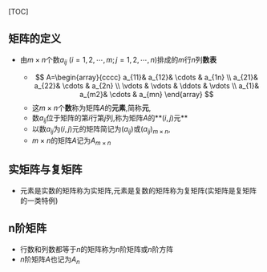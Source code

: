 [TOC]

## 矩阵的定义

- 由$m\times n$个数$a_{ij}\ (i=1,2,\cdots ,m;j=1,2,\cdots,n)$排成的$m$行$n$列**数表**

  - $$
    A=\begin{array}{cccc}  
    a_{11}& a_{12}& \cdots  & a_{1n} \\  
    a_{21}& a_{22}& \cdots  & a_{2n} \\  
    \vdots & \vdots & \ddots & \vdots \\  
    a_{1}& a_{m2}& \cdots  & a_{mn}  
    \end{array}
    $$
  - 这$m\times n$个**数**称为矩阵$A$的**元素**,简称**元**,
  - 数$a_{ij}$位于矩阵的第$i$行第$j$列,称为矩阵$A$的**$(i,j)$元**
  - 以数$a_{ij}$为$(i,j)$元的矩阵简记为$(a_{ij})$或$(a_{ij})_{m\times n}$,
  - $m\times n$的矩阵$A$记为$A_{m\times n}$

## 实矩阵与复矩阵

- 元素是实数的矩阵称为实矩阵,元素是复数的矩阵称为复矩阵(实矩阵是复矩阵的一类特例)

## n阶矩阵

- 行数和列数都等于$n$的矩阵称为$n$阶矩阵或$n$阶方阵
- $n$阶矩阵$A$也记为$A_{n}$


